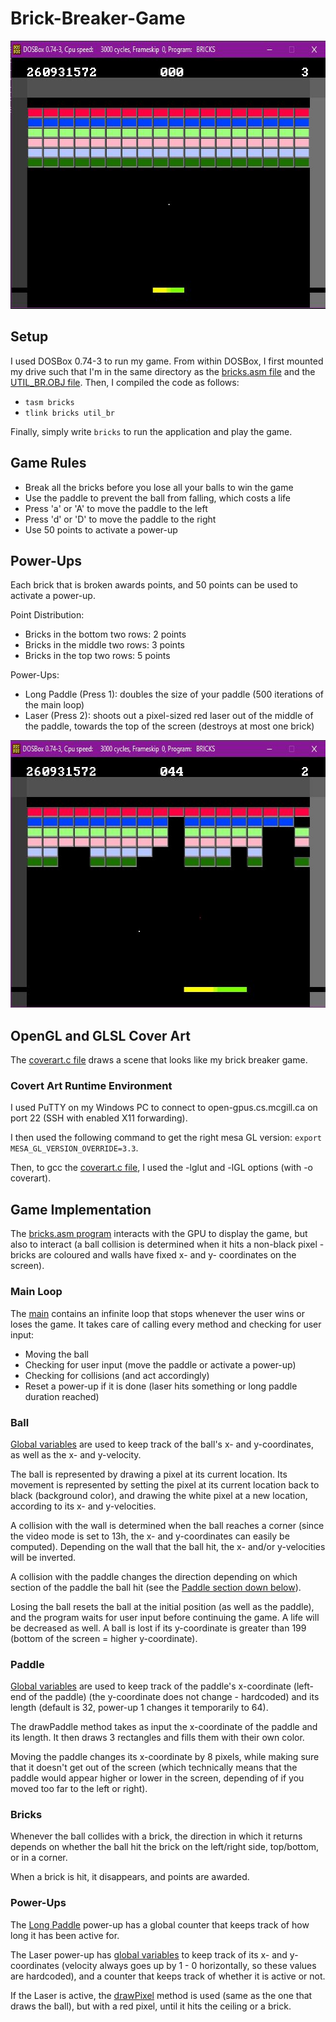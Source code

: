 # Brick-Breaker-Game

<p align="center">
  <img src="brick breaker.JPG" width="642" height="429">
</p>

## Setup
I used DOSBox 0.74-3 to run my game.
From within DOSBox, I first mounted my drive such that I'm in the same directory as the [bricks.asm file](https://github.com/z1chh/Brick-Breaker-Game/blob/main/bricks.asm) and the [UTIL_BR.OBJ file](https://github.com/z1chh/Brick-Breaker-Game/blob/main/UTIL_BR.OBJ).
Then, I compiled the code as follows:
* `tasm bricks`
* `tlink bricks util_br`

Finally, simply write `bricks` to run the application and play the game.

## Game Rules
* Break all the bricks before you lose all your balls to win the game
* Use the paddle to prevent the ball from falling, which costs a life
* Press 'a' or 'A' to move the paddle to the left
* Press 'd' or 'D' to move the paddle to the right
* Use 50 points to activate a power-up

## Power-Ups
Each brick that is broken awards points, and 50 points can be used to activate a power-up.

Point Distribution:
* Bricks in the bottom two rows: 2 points
* Bricks in the middle two rows: 3 points
* Bricks in the top two rows: 5 points

Power-Ups:
* Long Paddle (Press 1): doubles the size of your paddle (500 iterations of the main loop)
* Laser (Press 2): shoots out a pixel-sized red laser out of the middle of the paddle, towards the top of the screen (destroys at most one brick)

<p align="center">
  <img src="power-ups.JPG" width="641" height="428">
</p>

## OpenGL and GLSL Cover Art
The [coverart.c file](https://github.com/z1chh/Brick-Breaker-Game/blob/main/coverart.c) draws a scene that looks like my brick breaker game.

### Covert Art Runtime Environment
I used PuTTY on my Windows PC to connect to open-gpus.cs.mcgill.ca on port 22 (SSH with enabled X11 forwarding).

I then used the following command to get the right mesa GL version: `export MESA_GL_VERSION_OVERRIDE=3.3`.

Then, to gcc the [coverart.c file](https://github.com/z1chh/Brick-Breaker-Game/blob/main/coverart.c), I used the -lglut and -lGL options (with -o coverart).

## Game Implementation
The [bricks.asm program](https://github.com/z1chh/Brick-Breaker-Game/blob/main/bricks.asm) interacts with the GPU to display the game, but also to interact (a ball collision is determined when it hits a non-black pixel - bricks are coloured and walls have fixed x- and y- coordinates on the screen).

### Main Loop
The [main](https://github.com/z1chh/Brick-Breaker-Game/blob/main/bricks.asm#L1081) contains an infinite loop that stops whenever the user wins or loses the game. It takes care of calling every method and checking for user input:
* Moving the ball
* Checking for user input (move the paddle or activate a power-up)
* Checking for collisions (and act accordingly)
* Reset a power-up if it is done (laser hits something or long paddle duration reached)

### Ball
[Global variables](https://github.com/z1chh/Brick-Breaker-Game/blob/main/bricks.asm#L20) are used to keep track of the ball's x- and y-coordinates, as well as the x- and y-velocity.

The ball is represented by drawing a pixel at its current location. Its movement is represented by setting the pixel at its current location back to black (background color), and drawing the white pixel at a new location, according to its x- and y-velocities.

A collision with the wall is determined when the ball reaches a corner (since the video mode is set to 13h, the x- and y-coordinates can easily be computed). Depending on the wall that the ball hit, the x- and/or y-velocities will be inverted.

A collision with the paddle changes the direction depending on which section of the paddle the ball hit (see the [Paddle section down below](https://github.com/z1chh/Brick-Breaker-Game#paddle)).

Losing the ball resets the ball at the initial position (as well as the paddle), and the program waits for user input before continuing the game. A life will be decreased as well. A ball is lost if its y-coordinate is greater than 199 (bottom of the screen = higher y-coordinate).

### Paddle
[Global variables](https://github.com/z1chh/Brick-Breaker-Game/blob/main/bricks.asm#L26) are used to keep track of the paddle's x-coordinate (left-end of the paddle) (the y-coordinate does not change - hardcoded) and its length (default is 32, power-up 1 changes it temporarily to 64).

The drawPaddle method takes as input the x-coordinate of the paddle and its length. It then draws 3 rectangles and fills them with their own color.

Moving the paddle changes its x-coordinate by 8 pixels, while making sure that it doesn't get out of the screen (which technically means that the paddle would appear higher or lower in the screen, depending of if you moved too far to the left or right).

### Bricks
Whenever the ball collides with a brick, the direction in which it returns depends on whether the ball hit the brick on the left/right side, top/bottom, or in a corner.

When a brick is hit, it disappears, and points are awarded.

### Power-Ups
The [Long Paddle](https://github.com/z1chh/Brick-Breaker-Game/blob/main/bricks.asm#L31) power-up has a global counter that keeps track of how long it has been active for.

The Laser power-up has [global variables](https://github.com/z1chh/Brick-Breaker-Game/blob/main/bricks.asm#L33) to keep track of its x- and y-coordinates (velocity always goes up by 1 - 0 horizontally, so these values are hardcoded), and a counter that keeps track of whether it is active or not.

If the Laser is active, the [drawPixel](https://github.com/z1chh/Brick-Breaker-Game/blob/main/bricks.asm#L44) method is used (same as the one that draws the ball), but with a red pixel, until it hits the ceiling or a brick.

